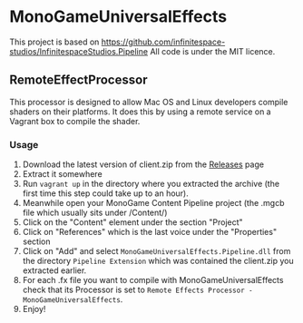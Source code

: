 # MonoGameUniversalEffects

This project is based on https://github.com/infinitespace-studios/InfinitespaceStudios.Pipeline
All code is under the MIT licence. 

## RemoteEffectProcessor

This processor is designed to allow Mac OS and Linux developers compile shaders on their platforms. It does this by 
using a remote service on a Vagrant box to compile the shader.


### Usage

1. Download the latest version of client.zip from the [Releases](https://github.com/augustozanellato/MonoGameUniversalEffects/releases) page
2. Extract it somewhere
3. Run ```vagrant up``` in the directory where you extracted the archive (the first time this step could take up to an hour).
4. Meanwhile open your MonoGame Content Pipeline project (the .mgcb file which usually sits under /Content/)
5. Click on the "Content" element under the section "Project"
6. Click on "References" which is the last voice under the "Properties" section
7. Click on "Add" and select ```MonoGameUniversalEffects.Pipeline.dll``` from the directory ```Pipeline Extension``` which was contained the client.zip you extracted earlier.
8. For each .fx file you want to compile with MonoGameUniversalEffects check that its Processor is set to ```Remote Effects Processor - MonoGameUniversalEffects```.
9. Enjoy!
